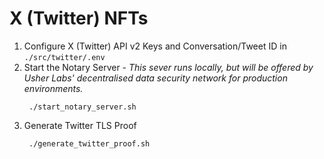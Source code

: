 # X (Twitter) NFTs

1. Configure X (Twitter) API v2 Keys and Conversation/Tweet ID in `./src/twitter/.env`
2. Start the Notary Server - *This sever runs locally, but will be offered by Usher Labs' decentralised data security network for production environments.*
   ```shell
    ./start_notary_server.sh
   ```
3. Generate Twitter TLS Proof
   ```shell
    ./generate_twitter_proof.sh
   ```